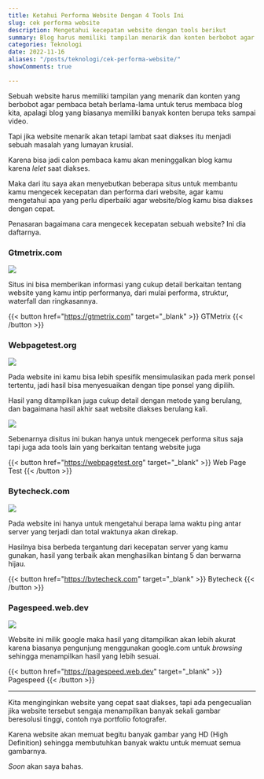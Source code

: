 ```yaml
---
title: Ketahui Performa Website Dengan 4 Tools Ini
slug: cek performa website
description: Mengetahui kecepatan website dengan tools berikut
summary: Blog harus memiliki tampilan menarik dan konten berbobot agar pembaca betah berlama-lama untuk terus membaca blog. Tapi jika website lambat saat diakses itu menjadi sebuah masalah.
categories: Teknologi
date: 2022-11-16
aliases: "/posts/teknologi/cek-performa-website/"
showComments: true

---
```

Sebuah website harus memiliki tampilan yang menarik dan konten yang berbobot agar pembaca betah berlama-lama untuk terus membaca blog kita, apalagi blog yang biasanya memiliki banyak konten berupa teks sampai video.

Tapi jika website menarik akan tetapi lambat saat diakses itu menjadi sebuah masalah yang lumayan krusial.

Karena bisa jadi calon pembaca kamu akan meninggalkan blog kamu karena _lelet_ saat diakses.

<div>
<script async src="https://pagead2.googlesyndication.com/pagead/js/adsbygoogle.js?client=ca-pub-1028861450285140"
     crossorigin="anonymous"></script>
<!-- Iklan horizontal -->
<ins class="adsbygoogle"
     style="display:block"
     data-ad-client="ca-pub-1028861450285140"
     data-ad-slot="1294831496"
     data-ad-format="auto"
     data-full-width-responsive="true"></ins>
<script>
     (adsbygoogle = window.adsbygoogle || []).push({});
</script>
</div>

Maka dari itu saya akan menyebutkan beberapa situs untuk membantu kamu mengecek kecepatan dan performa dari website, agar kamu mengetahui apa yang perlu diperbaiki agar website/blog kamu bisa diakses dengan cepat.

Penasaran bagaimana cara mengecek kecepatan sebuah website? Ini dia daftarnya.

### Gtmetrix.com

![](/img/gtmetrix.png)

Situs ini bisa memberikan informasi yang cukup detail berkaitan tentang website yang kamu intip performanya, dari mulai performa, struktur, waterfall dan ringkasannya. 

{{< button href="https://gtmetrix.com" target="_blank" >}} GTMetrix {{< /button >}}

### Webpagetest.org

![](/img/webpagetest.png)

Pada website ini kamu bisa lebih spesifik mensimulasikan pada merk ponsel tertentu, jadi hasil bisa menyesuaikan dengan tipe ponsel yang dipilih.

Hasil yang ditampilkan juga cukup detail dengan metode yang berulang, dan bagaimana hasil akhir saat website diakses berulang kali.

![](/img/pagetest.png)

Sebenarnya disitus ini bukan hanya untuk mengecek performa situs saja tapi juga ada tools lain yang berkaitan tentang website juga

{{< button href="https://webpagetest.org" target="_blank" >}} Web Page Test {{< /button >}}

### Bytecheck.com

![](/img/bytecheck.png)

Pada website ini hanya untuk mengetahui berapa lama waktu ping antar server yang terjadi dan total waktunya akan direkap.

Hasilnya bisa berbeda tergantung dari kecepatan server yang kamu gunakan, hasil yang terbaik akan menghasilkan bintang 5 dan berwarna hijau.

{{< button href="https://bytecheck.com" target="_blank" >}} Bytecheck {{< /button >}}

### Pagespeed.web.dev

![](/img/googlespeed.png)

Website ini milik google maka hasil yang ditampilkan akan lebih akurat karena biasanya pengunjung menggunakan google.com untuk _browsing_ sehingga menampilkan hasil yang lebih sesuai.

{{< button href="https://pagespeed.web.dev" target="_blank" >}} Pagespeed {{< /button >}}

***

Kita menginginkan website yang cepat saat diakses, tapi ada pengecualian jika website tersebut sengaja menampilkan banyak sekali gambar beresolusi tinggi, contoh nya portfolio fotografer.

Karena website akan memuat begitu banyak gambar yang HD (High Definition) sehingga membutuhkan banyak waktu untuk memuat semua gambarnya.

_Soon_ akan saya bahas.
<div>
<script async src="https://pagead2.googlesyndication.com/pagead/js/adsbygoogle.js?client=ca-pub-1028861450285140"
     crossorigin="anonymous"></script>
<!-- Iklan horizontal -->
<ins class="adsbygoogle"
     style="display:block"
     data-ad-client="ca-pub-1028861450285140"
     data-ad-slot="1294831496"
     data-ad-format="auto"
     data-full-width-responsive="true"></ins>
<script>
     (adsbygoogle = window.adsbygoogle || []).push({});
</script>
</div>
